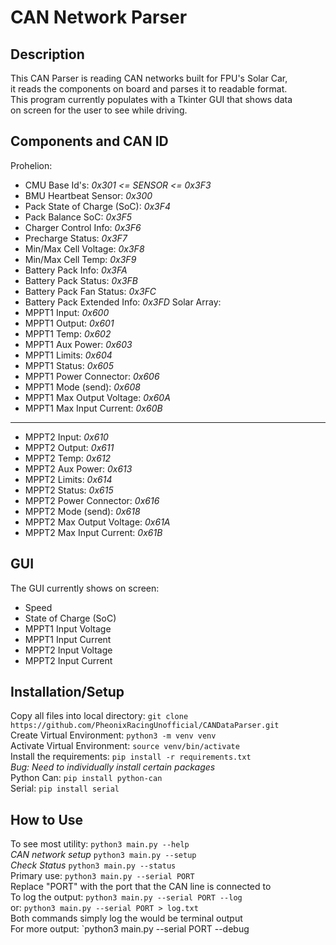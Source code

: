 # CAN Network Parser

## Description
This CAN Parser is reading CAN networks built for FPU's Solar Car,  
it reads the components on board and parses it to readable format.  
This program currently populates with a Tkinter GUI that shows data  
on screen for the user to see while driving.  

## Components and CAN ID
Prohelion:  
- CMU Base Id's: *0x301 <= SENSOR <= 0x3F3*
- BMU Heartbeat Sensor: *0x300*
- Pack State of Charge (SoC): *0x3F4*
- Pack Balance SoC: *0x3F5*
- Charger Control Info: *0x3F6*
- Precharge Status: *0x3F7*
- Min/Max Cell Voltage: *0x3F8*
- Min/Max Cell Temp: *0x3F9*
- Battery Pack Info: *0x3FA*
- Battery Pack Status: *0x3FB*
- Battery Pack Fan Status: *0x3FC*
- Battery Pack Extended Info: *0x3FD*
Solar Array:  
- MPPT1 Input: *0x600*
- MPPT1 Output: *0x601*
- MPPT1 Temp: *0x602*
- MPPT1 Aux Power: *0x603*
- MPPT1 Limits: *0x604*
- MPPT1 Status: *0x605*
- MPPT1 Power Connector: *0x606*
- MPPT1 Mode (send): *0x608*
- MPPT1 Max Output Voltage: *0x60A*
- MPPT1 Max Input Current: *0x60B*
----------------------------------
- MPPT2 Input: *0x610*
- MPPT2 Output: *0x611*
- MPPT2 Temp: *0x612*
- MPPT2 Aux Power: *0x613*
- MPPT2 Limits: *0x614*
- MPPT2 Status: *0x615*
- MPPT2 Power Connector: *0x616*
- MPPT2 Mode (send): *0x618*
- MPPT2 Max Output Voltage: *0x61A*
- MPPT2 Max Input Current: *0x61B* 

## GUI
The GUI currently shows on screen:  
- Speed
- State of Charge (SoC)
- MPPT1 Input Voltage
- MPPT1 Input Current
- MPPT2 Input Voltage
- MPPT2 Input Current

## Installation/Setup
Copy all files into local directory: `git clone https://github.com/PheonixRacingUnofficial/CANDataParser.git`  
Create Virtual Environment: `python3 -m venv venv`  
Activate Virtual Environment: `source venv/bin/activate`  
Install the requirements: `pip install -r requirements.txt`  
*Bug: Need to individually install certain packages*  
Python Can: `pip install python-can`  
Serial: `pip install serial`  

## How to Use
To see most utility: `python3 main.py --help`  
*CAN network setup* `python3 main.py --setup`  
*Check Status* `python3 main.py --status`  
Primary use: `python3 main.py --serial PORT`  
Replace "PORT" with the port that the CAN line is connected to  
To log the output: `python3 main.py --serial PORT --log`  
or: `python3 main.py --serial PORT > log.txt`  
Both commands simply log the would be terminal output  
For more output: `python3 main.py --serial PORT --debug  
